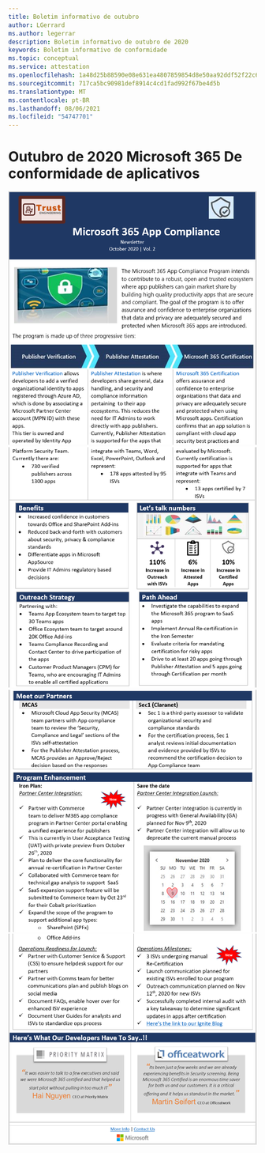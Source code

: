 ```yaml
---
title: Boletim informativo de outubro
author: LGerrard
ms.author: legerrar
description: Boletim informativo de outubro de 2020
keywords: Boletim informativo de conformidade
ms.topic: conceptual
ms.service: attestation
ms.openlocfilehash: 1a48d25b88590e08e631ea4807859854d8e50aa92ddf52f22c652facc5fcfd6b
ms.sourcegitcommit: 717ca5bc90981def8914c4cd1fad992f67be4d5b
ms.translationtype: MT
ms.contentlocale: pt-BR
ms.lasthandoff: 08/06/2021
ms.locfileid: "54747701"
---
```

# <a name="october-2020-microsoft-365-app-compliance-newsletter"></a>Outubro de 2020 Microsoft 365 De conformidade de aplicativos

![Texto alt ](../media/Oct_SS1_New.png)
 ![ Texto Alt Texto Alt ](../media/Oct_SS2.PNG)
 ![ ](../media/Oct_SS3.PNG)
 ![ texto Alt](../media/Oct_SS4.PNG)

